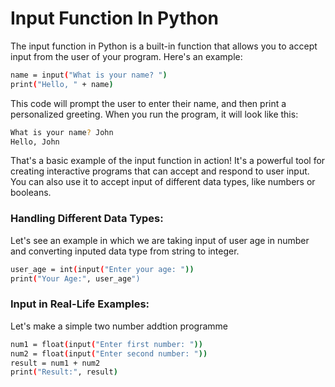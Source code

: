 
# Input Function In Python

The input function in Python is a built-in function that allows you to accept input from the user of your program. Here's an example:

```bash
name = input("What is your name? ")
print("Hello, " + name)
```

This code will prompt the user to enter their name, and then print a personalized greeting. When you run the program, it will look like this:

```bash
What is your name? John
Hello, John
```

That's a basic example of the input function in action! It's a powerful tool for creating interactive programs that can accept and respond to user input. You can also use it to accept input of different data types, like numbers or booleans.

### Handling Different Data Types:
Let's see an example in which we are taking input of user age in number and converting inputed data type from string to integer.

```bash
user_age = int(input("Enter your age: "))
print("Your Age:", user_age")
```

### Input in Real-Life Examples:

Let's make a simple two number addtion programme

```bash
num1 = float(input("Enter first number: "))
num2 = float(input("Enter second number: "))
result = num1 + num2
print("Result:", result)
```
